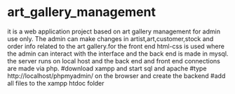 # art_gallery_management
it is a web application project based on art gallery management for admin use only. The admin can make changes in artist,art,customer,stock and order info related to the art gallery.for the front end html-css is used where the admin can interact with the interface and the back end is made in mysql. the server runs on local host and the back end and front end connections are made via php.
#download xampp and start sql and apache
#type http://localhost/phpmyadmin/ on the browser and create the backend 
#add all files to the xampp htdoc folder
